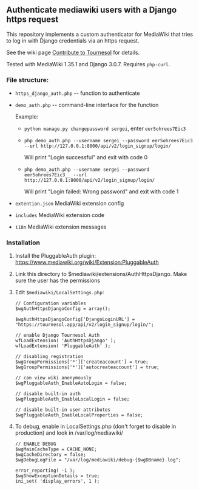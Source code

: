 ## Authenticate mediawiki users with a Django https request

This repository implements a custom authenticator for MediaWiki that tries to log in with Django credentials via an https request.

See the wiki page [Contribute to Tournesol](https://wiki.tournesol.app/index.php/Contribute_to_Tournesol) for details.

Tested with MediaWiki 1.35.1 and Django 3.0.7. Requires `php-curl`.

### File structure:

* `https_django_auth.php` -- function to authenticate
* `demo_auth.php` -- command-line interface for the function

   Example:
   - `python manage.py changepassword sergei`, enter `eer5ohrees7Eic3`
   - `php demo_auth.php --username sergei --password eer5ohrees7Eic3 --url http://127.0.0.1:8000/api/v2/login_signup/login/`

     Will print "Login successful" and exit with code 0
   - `php demo_auth.php --username sergei --password eer5ohrees7Eic3__ --url http://127.0.0.1:8000/api/v2/login_signup/login/`

     Will print "Login failed: Wrong password" and exit with code 1
* `extention.json` MediaWiki extension config
* `includes` MediaWiki extension code
* `i18n` MediaWiki extension messages

### Installation
1. Install the PluggableAuth plugin: https://www.mediawiki.org/wiki/Extension:PluggableAuth
2. Link this directory to $mediawiki/extensions/AuthHttpsDjango. Make sure the user has the permissions
3. Edit `$mediawiki/LocalSettings.php`:

	```
	// Configuration variables
	$wgAuthHttpsDjangoConfig = array();

	$wgAuthHttpsDjangoConfig['DjangoLoginURL'] = "https://tournesol.app/api/v2/login_signup/login/";

	// enable Django Tournesol Auth
	wfLoadExtension( 'AuthHttpsDjango' );
	wfLoadExtension( 'PluggableAuth' );

	// disabling registration
	$wgGroupPermissions['*']['createaccount'] = true;
	$wgGroupPermissions['*']['autocreateaccount'] = true;

	// can view wiki anonymously
	$wgPluggableAuth_EnableAutoLogin = false;

	// disable built-in auth
	$wgPluggableAuth_EnableLocalLogin = false;

	// disable built-in user attributes
	$wgPluggableAuth_EnableLocalProperties = false;
	```

4. To debug, enable in LocalSettings.php (don't forget to disable in production) and look in /var/log/mediawiki/

	```
	// ENABLE DEBUG
	$wgMainCacheType = CACHE_NONE;
	$wgCacheDirectory = false;
	$wgDebugLogFile = "/var/log/mediawiki/debug-{$wgDBname}.log";

	error_reporting( -1 );
	$wgShowExceptionDetails = true;
	ini_set( 'display_errors', 1 );
	```
